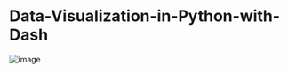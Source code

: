 # Data-Visualization-in-Python-with-Dash

![image](https://github.com/FadekemiAkinduyile/Data-Visualization-in-Python-with-Dash/assets/102438301/34842116-d73f-4d3b-862b-654b24a67145)
